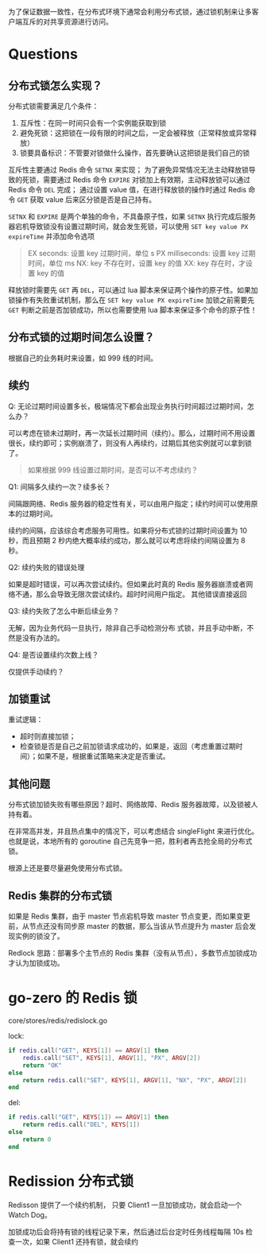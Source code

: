 为了保证数据一致性，在分布式环境下通常会利用分布式锁，通过锁机制来让多客户端互斥的对共享资源进行访问。

# Questions

## 分布式锁怎么实现？

分布式锁需要满足几个条件：
1. 互斥性：在同一时间只会有一个实例能获取到锁
2. 避免死锁：这把锁在一段有限的时间之后，一定会被释放（正常释放或异常释放）
3. 锁要具备标识：不管要对锁做什么操作，首先要确认这把锁是我们自己的锁

互斥性主要通过 Redis 命令 `SETNX` 来实现；
为了避免异常情况无法主动释放锁导致的死锁，需要通过 Redis 命令 `EXPIRE` 对锁加上有效期，主动释放锁可以通过 Redis 命令 `DEL` 完成；
通过设置 value 值，在进行释放锁的操作时通过 Redis 命令 `GET` 获取 value 后来区分锁是否是自己持有。

`SETNX` 和 `EXPIRE` 是两个单独的命令，不具备原子性，如果 `SETNX` 执行完成后服务器宕机导致锁没有设置过期时间，就会发生死锁，可以使用 `SET key value PX expireTime` 并添加命令选项

> EX seconds: 设置 key 过期时间，单位 s
> PX milliseconds: 设置 key 过期时间，单位 ms
> NX: key 不存在时，设置 key 的值
> XX: key 存在时，才设置 key 的值

释放锁时需要先 `GET` 再 `DEL`，可以通过 lua 脚本来保证两个操作的原子性。如果加锁操作有失败重试机制，那么在 `SET key value PX expireTime` 加锁之前需要先 `GET` 判断之前是否加锁成功，所以也需要使用 lua 脚本来保证多个命令的原子性！

## 分布式锁的过期时间怎么设置？

根据自己的业务耗时来设置，如 999 线的时间。

## 续约

Q: 无论过期时间设置多长，极端情况下都会出现业务执行时间超过过期时间，怎么办？

可以考虑在锁未过期时，再一次延长过期时间（续约）。那么，过期时间不用设置很长，续约即可；实例崩溃了，则没有人再续约，过期后其他实例就可以拿到锁了。

> 如果根据 999 线设置过期时间，是否可以不考虑续约？

Q1: 间隔多久续约一次？续多长？

间隔跟网络、Redis 服务器的稳定性有关，可以由用户指定；续约时间可以使用原本的过期时间。

续约的间隔，应该综合考虑服务可用性。如果将分布式锁的过期时间设置为 10 秒，而且预期 2 秒内绝大概率续约成功，那么就可以考虑将续约间隔设置为 8 秒。

Q2: 续约失败的错误处理

如果是超时错误，可以再次尝试续约。但如果此时真的 Redis 服务器崩溃或者网络不通，那么会导致无限次尝试续约。超时时间用户指定。
其他错误直接返回

Q3: 续约失败了怎么中断后续业务？

无解，因为业务代码一旦执行，除非自己手动检测分布 式锁，并且手动中断，不然是没有办法的。

Q4: 是否设置续约次数上线？

仅提供手动续约？

## 加锁重试

重试逻辑：

- 超时则直接加锁；
- 检查锁是否是自己之前加锁请求成功的，如果是，返回（考虑重置过期时间）；如果不是，根据重试策略来决定是否重试。

## 其他问题

分布式锁加锁失败有哪些原因？超时、网络故障、Redis 服务器故障，以及锁被人持有着。

在非常高并发，并且热点集中的情况下，可以考虑结合 singleFlight 来进行优化。也就是说，本地所有的 goroutine 自己先竞争一把，胜利者再去抢全局的分布式锁。

根源上还是要尽量避免使用分布式锁。

## Redis 集群的分布式锁

如果是 Redis 集群，由于 master 节点宕机导致 master 节点变更，而如果变更前，从节点还没有同步原 master 的数据，那么当该从节点提升为 master 后会发现实例的锁没了。

Redlock 思路：部署多个主节点的 Redis 集群（没有从节点），多数节点加锁成功才认为加锁成功。

# go-zero 的 Redis 锁

core/stores/redis/redislock.go

lock:

```lua
if redis.call("GET", KEYS[1]) == ARGV[1] then
    redis.call("SET", KEYS[1], ARGV[1], "PX", ARGV[2])
    return "OK"
else
    return redis.call("SET", KEYS[1], ARGV[1], "NX", "PX", ARGV[2])
end
```

del:

```lua
if redis.call("GET", KEYS[1]) == ARGV[1] then
    return redis.call("DEL", KEYS[1])
else
    return 0
end
```

# Redission 分布式锁

Redisson 提供了一个续约机制， 只要 Client1 一旦加锁成功，就会启动一个 Watch Dog。

加锁成功后会将持有锁的线程记录下来，然后通过后台定时任务线程每隔 10s 检查一次，如果 Client1 还持有锁，就会续约
